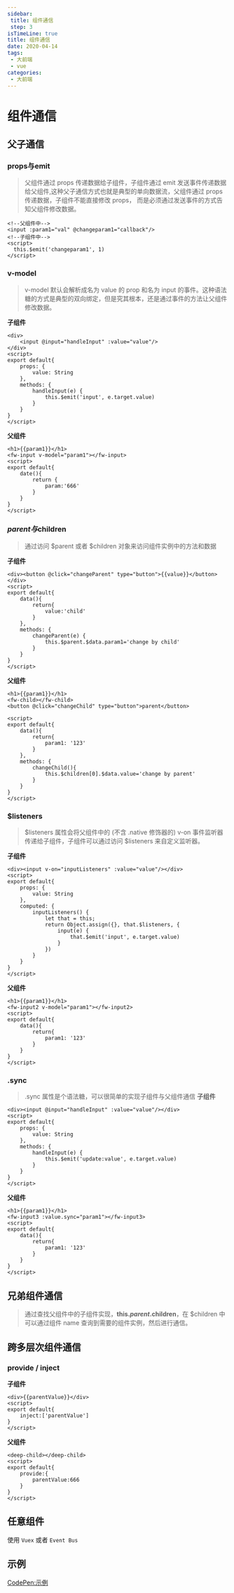 ```yaml
---
sidebar:
 title: 组件通信
 step: 3
isTimeLine: true
title: 组件通信
date: 2020-04-14
tags:
 - 大前端
 - vue
categories:
 - 大前端
---
```

# 组件通信
## 父子通信
### props与emit
>父组件通过 props 传递数据给子组件，子组件通过 emit 发送事件传递数据给父组件,这种父子通信方式也就是典型的单向数据流，父组件通过 props 传递数据，子组件不能直接修改 props， 而是必须通过发送事件的方式告知父组件修改数据。
```vue
<!--父组件中-->
<input :param1="val" @changeparam1="callback"/>
<!--子组件中-->
<script>
  this.$emit('changeparam1', 1)
</script>
```

### v-model
>v-model 默认会解析成名为 value 的 prop 和名为 input 的事件。这种语法糖的方式是典型的双向绑定，但是究其根本，还是通过事件的方法让父组件修改数据。

**子组件**
```vue
<div>
    <input @input="handleInput" :value="value"/>
</div>
<script>
export default{
    props: {
        value: String
    },
    methods: {
        handleInput(e) {
            this.$emit('input', e.target.value)
        }
    }
}
</script>
```
**父组件**
```vue
<h1>{{param1}}</h1>
<fw-input v-model="param1"></fw-input>
<script>
export default{
    date(){
        return {
            param:'666'
        }
    }
}
</script>
```
### $parent与$children 
>通过访问 $parent 或者 $children 对象来访问组件实例中的方法和数据

**子组件**
```vue
<div><button @click="changeParent" type="button">{{value}}</button></div>
<script>
export default{
    data(){
        return{
            value:'child'
        }
    },
    methods: {
        changeParent(e) {
            this.$parent.$data.param1='change by child'
        }
    }
}
</script>
```
**父组件**
```vue
<h1>{{param1}}</h1>
<fw-child></fw-child>
<button @click="changeChild" type="button">parent</button>

<script>
export default{
    data(){
        return{
            param1: '123'
        }
    },
    methods: {
        changeChild(){
            this.$children[0].$data.value='change by parent'
        }
    }
}
</script>
```

### $listeners
>$listeners 属性会将父组件中的 (不含 .native 修饰器的) v-on 事件监听器传递给子组件，子组件可以通过访问 $listeners 来自定义监听器。

**子组件**
```vue
<div><input v-on="inputListeners" :value="value"/></div>
<script>
export default{
    props: {
        value: String
    },
    computed: {
        inputListeners() {
            let that = this;
            return Object.assign({}, that.$listeners, {
                input(e) {
                    that.$emit('input', e.target.value)
                }
            })
        }
    }
}
</script>
```
**父组件**
```vue
<h1>{{param1}}</h1>
<fw-input2 v-model="param1"></fw-input2>
<script>
export default{
    data(){
        return{
            param1: '123'
        }
    }
}
</script>
```

### .sync
>.sync 属性是个语法糖，可以很简单的实现子组件与父组件通信
**子组件**
```vue
<div><input @input="handleInput" :value="value"/></div>
<script>
export default{
    props: {
        value: String
    },
    methods: {
        handleInput(e) {
            this.$emit('update:value', e.target.value)
        }
    }
}
</script>
```
**父组件**
```vue
<h1>{{param1}}</h1>
<fw-input3 :value.sync="param1"></fw-input3>
<script>
export default{
    data(){
        return{
            param1: '123'
        }
    }
}
</script>
```

## 兄弟组件通信
>通过查找父组件中的子组件实现，**this.$parent.$children**，在 $children 中可以通过组件 name 查询到需要的组件实例，然后进行通信。

## 跨多层次组件通信
### provide / inject
**子组件**
```vue
<div>{{parentValue}}</div>
<script>
export default{
    inject:['parentValue']
}
</script>
```
**父组件**
```vue
<deep-child></deep-child>
<script>
export default{
    provide:{
        parentValue:666
    }
}
</script>
```

## 任意组件
使用 ``Vuex`` 或者 ``Event Bus``

## 示例
[CodePen:示例](https://codepen.io/sugarInSoup/pen/wvapBYB)

<comment/>
